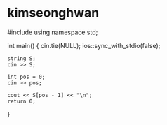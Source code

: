 # kimseonghwan

#include <iostream>
using namespace std;

int main() {
	cin.tie(NULL);
	ios::sync_with_stdio(false);

	string S;
	cin >> S;

	int pos = 0;
	cin >> pos;

	cout << S[pos - 1] << "\n";
	return 0;
}
